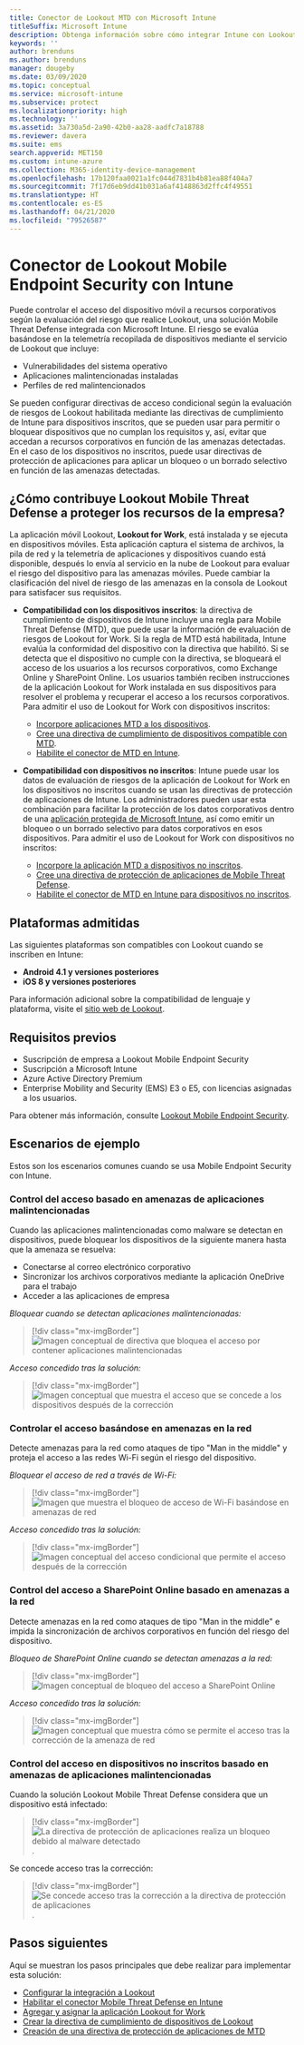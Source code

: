 ```yaml
---
title: Conector de Lookout MTD con Microsoft Intune
titleSuffix: Microsoft Intune
description: Obtenga información sobre cómo integrar Intune con Lookout Mobile Threat Defense (MTD) para controlar el acceso de los dispositivos móviles a los recursos corporativos.
keywords: ''
author: brenduns
ms.author: brenduns
manager: dougeby
ms.date: 03/09/2020
ms.topic: conceptual
ms.service: microsoft-intune
ms.subservice: protect
ms.localizationpriority: high
ms.technology: ''
ms.assetid: 3a730a5d-2a90-42b0-aa28-aadfc7a18788
ms.reviewer: davera
ms.suite: ems
search.appverid: MET150
ms.custom: intune-azure
ms.collection: M365-identity-device-management
ms.openlocfilehash: 17b120faa0021a1fc044d7831b4b81ea88f404a7
ms.sourcegitcommit: 7f17d6eb9dd41b031a6af4148863d2ffc4f49551
ms.translationtype: HT
ms.contentlocale: es-ES
ms.lasthandoff: 04/21/2020
ms.locfileid: "79526587"
---
```

# <a name="lookout-mobile-endpoint-security-connector-with-intune"></a>Conector de Lookout Mobile Endpoint Security con Intune

Puede controlar el acceso del dispositivo móvil a recursos corporativos según la evaluación del riesgo que realice Lookout, una solución Mobile Threat Defense integrada con Microsoft Intune. El riesgo se evalúa basándose en la telemetría recopilada de dispositivos mediante el servicio de Lookout que incluye:
- Vulnerabilidades del sistema operativo
- Aplicaciones malintencionadas instaladas
- Perfiles de red malintencionados

Se pueden configurar directivas de acceso condicional según la evaluación de riesgos de Lookout habilitada mediante las directivas de cumplimiento de Intune para dispositivos inscritos, que se pueden usar para permitir o bloquear dispositivos que no cumplan los requisitos y, así, evitar que accedan a recursos corporativos en función de las amenazas detectadas. En el caso de los dispositivos no inscritos, puede usar directivas de protección de aplicaciones para aplicar un bloqueo o un borrado selectivo en función de las amenazas detectadas.

## <a name="how-do-intune-and-lookout-mobile-endpoint-security-help-protect-company-resources"></a>¿Cómo contribuye Lookout Mobile Threat Defense a proteger los recursos de la empresa?

La aplicación móvil Lookout, **Lookout for Work**, está instalada y se ejecuta en dispositivos móviles. Esta aplicación captura el sistema de archivos, la pila de red y la telemetría de aplicaciones y dispositivos cuando está disponible, después lo envía al servicio en la nube de Lookout para evaluar el riesgo del dispositivo para las amenazas móviles. Puede cambiar la clasificación del nivel de riesgo de las amenazas en la consola de Lookout para satisfacer sus requisitos.

- **Compatibilidad con los dispositivos inscritos**: la directiva de cumplimiento de dispositivos de Intune incluye una regla para Mobile Threat Defense (MTD), que puede usar la información de evaluación de riesgos de Lookout for Work. Si la regla de MTD está habilitada, Intune evalúa la conformidad del dispositivo con la directiva que habilitó. Si se detecta que el dispositivo no cumple con la directiva, se bloqueará el acceso de los usuarios a los recursos corporativos, como Exchange Online y SharePoint Online. Los usuarios también reciben instrucciones de la aplicación Lookout for Work instalada en sus dispositivos para resolver el problema y recuperar el acceso a los recursos corporativos. Para admitir el uso de Lookout for Work con dispositivos inscritos:
  - [Incorpore aplicaciones MTD a los dispositivos](../protect/mtd-apps-ios-app-configuration-policy-add-assign.md).
  - [Cree una directiva de cumplimiento de dispositivos compatible con MTD](../protect/mtd-device-compliance-policy-create.md).
  - [Habilite el conector de MTD en Intune](../protect/mtd-connector-enable.md).

- **Compatibilidad con dispositivos no inscritos**: Intune puede usar los datos de evaluación de riesgos de la aplicación de Lookout for Work en los dispositivos no inscritos cuando se usan las directivas de protección de aplicaciones de Intune. Los administradores pueden usar esta combinación para facilitar la protección de los datos corporativos dentro de una [aplicación protegida de Microsoft Intune](../apps/apps-supported-intune-apps.md), así como emitir un bloqueo o un borrado selectivo para datos corporativos en esos dispositivos. Para admitir el uso de Lookout for Work con dispositivos no inscritos:
  - [Incorpore la aplicación MTD a dispositivos no inscritos](../protect/mtd-add-apps-unenrolled-devices.md).
  - [Cree una directiva de protección de aplicaciones de Mobile Threat Defense](../protect/mtd-app-protection-policy.md).
  - [Habilite el conector de MTD en Intune para dispositivos no inscritos](../protect/mtd-enable-unenrolled-devices.md).

## <a name="supported-platforms"></a>Plataformas admitidas

Las siguientes plataformas son compatibles con Lookout cuando se inscriben en Intune:

- **Android 4.1 y versiones posteriores**  
- **iOS 8 y versiones posteriores**  

Para información adicional sobre la compatibilidad de lenguaje y plataforma, visite el [sitio web de Lookout](https://personal.support.lookout.com/hc/articles/114094140253).  

## <a name="prerequisites"></a>Requisitos previos

- Suscripción de empresa a Lookout Mobile Endpoint Security  
- Suscripción a Microsoft Intune
- Azure Active Directory Premium
- Enterprise Mobility and Security (EMS) E3 o E5, con licencias asignadas a los usuarios.  

Para obtener más información, consulte [Lookout Mobile Endpoint Security](https://www.lookout.com/products/mobile-endpoint-security).

## <a name="sample-scenarios"></a>Escenarios de ejemplo

Estos son los escenarios comunes cuando se usa Mobile Endpoint Security con Intune.

### <a name="control-access-based-on-threats-from-malicious-apps"></a>Control del acceso basado en amenazas de aplicaciones malintencionadas

Cuando las aplicaciones malintencionadas como malware se detectan en dispositivos, puede bloquear los dispositivos de la siguiente manera hasta que la amenaza se resuelva:

- Conectarse al correo electrónico corporativo
- Sincronizar los archivos corporativos mediante la aplicación OneDrive para el trabajo
- Acceder a las aplicaciones de empresa

*Bloquear cuando se detectan aplicaciones malintencionadas:*

> [!div class="mx-imgBorder"]
> ![Imagen conceptual de directiva que bloquea el acceso por contener aplicaciones malintencionadas](./media/lookout-mobile-threat-defense-connector/malicious-apps-blocked.png)

*Acceso concedido tras la solución:*

> [!div class="mx-imgBorder"]
> ![Imagen conceptual que muestra el acceso que se concede a los dispositivos después de la corrección](./media/lookout-mobile-threat-defense-connector/malicious-apps-unblocked.png)

### <a name="control-access-based-on-threat-to-network"></a>Controlar el acceso basándose en amenazas en la red

Detecte amenazas para la red como ataques de tipo "Man in the middle" y proteja el acceso a las redes Wi-Fi según el riesgo del dispositivo.

*Bloquear el acceso de red a través de Wi-Fi:*

> [!div class="mx-imgBorder"]
> ![Imagen que muestra el bloqueo de acceso de Wi-Fi basándose en amenazas de red](./media/lookout-mobile-threat-defense-connector/network-wifi-blocked.png)

*Acceso concedido tras la solución:*

> [!div class="mx-imgBorder"]
> ![Imagen conceptual del acceso condicional que permite el acceso después de la corrección](./media/lookout-mobile-threat-defense-connector/network-wifi-unblocked.png)

### <a name="control-access-to-sharepoint-online-based-on-threat-to-network"></a>Control del acceso a SharePoint Online basado en amenazas a la red

Detecte amenazas en la red como ataques de tipo "Man in the middle" e impida la sincronización de archivos corporativos en función del riesgo del dispositivo.

*Bloqueo de SharePoint Online cuando se detectan amenazas a la red:*

> [!div class="mx-imgBorder"]
> ![Imagen conceptual de bloqueo del acceso a SharePoint Online](./media/lookout-mobile-threat-defense-connector/network-spo-blocked.png)

*Acceso concedido tras la solución:*

> [!div class="mx-imgBorder"]
> ![Imagen conceptual que muestra cómo se permite el acceso tras la corrección de la amenaza de red](./media/lookout-mobile-threat-defense-connector/network-spo-unblocked.png)

### <a name="control-access-on-unenrolled-devices-based-on-threats-from-malicious-apps"></a>Control del acceso en dispositivos no inscritos basado en amenazas de aplicaciones malintencionadas

Cuando la solución Lookout Mobile Threat Defense considera que un dispositivo está infectado:
> [!div class="mx-imgBorder"]
> ![La directiva de protección de aplicaciones realiza un bloqueo debido al malware detectado](./media/lookout-mobile-threat-defense-connector/lookout-app-policy-block.png).

Se concede acceso tras la corrección:

> [!div class="mx-imgBorder"]
> ![Se concede acceso tras la corrección a la directiva de protección de aplicaciones](./media/lookout-mobile-threat-defense-connector/lookout-app-policy-remediated.png).

## <a name="next-steps"></a>Pasos siguientes

Aquí se muestran los pasos principales que debe realizar para implementar esta solución:

- [Configurar la integración a Lookout](lookout-mtd-connector-integration.md)
- [Habilitar el conector Mobile Threat Defense en Intune](mtd-connector-enable.md)
- [Agregar y asignar la aplicación Lookout for Work](mtd-apps-ios-app-configuration-policy-add-assign.md)
- [Crear la directiva de cumplimiento de dispositivos de Lookout](mtd-device-compliance-policy-create.md)
- [Creación de una directiva de protección de aplicaciones de MTD](mtd-app-protection-policy.md)
